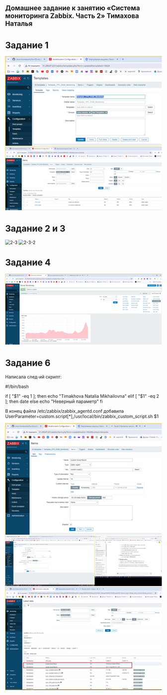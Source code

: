 ## Домашнее задание к занятию «Система мониторинга Zabbix. Часть 2» Тимахова Наталья
# Задание 1

![1-1](https://github.com/timakhova/hw_zabbix2/blob/main/1-1.png)
![1-2](https://github.com/timakhova/hw_zabbix2/blob/main/1-2.png)

# Задание 2 и 3

![2-3](https://github.com/timakhova/hw_zabbix2/blob/main/2%D0%B83-1.png)
![2-3-2](https://github.com/timakhova/hw_zabbix2/blob/main/2%D0%B83-2.png)

# Задание 4
![4-1](https://github.com/timakhova/hw_zabbix2/blob/main/4-1.png)

# Задание 6

Написала след-ий скрипт:

#!/bin/bash

if [ "$1" -eq 1 ]; then
    echo "Timakhova Natalia Mikhailovna"
elif [ "$1" -eq 2 ]; then
    date
else
    echo "Неверный параметр"
fi

В конец файла /etc/zabbix/zabbix_agentd.conf добавила UserParameter=custom.script[*],/usr/local/bin/zabbix_custom_script.sh $1

![6-1](https://github.com/timakhova/hw_zabbix2/blob/main/6-2.png)
![6-2](https://github.com/timakhova/hw_zabbix2/blob/main/6-3.png)
![6-3](https://github.com/timakhova/hw_zabbix2/blob/main/6-4.png)


